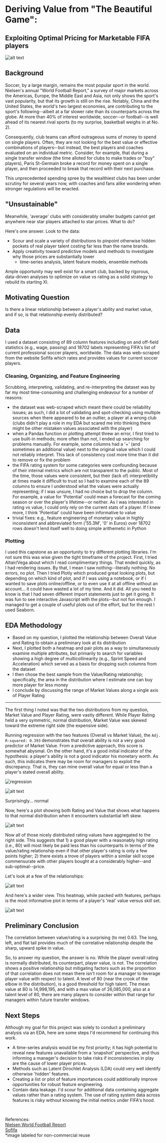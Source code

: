 # Deriving Value from "The Beautiful Game":  
## Exploiting Optimal Pricing for Marketable FIFA players  

![alt text](images/pep_on_outlandish_transfer_fees.jpg)  

## Background  
Soccer, by a large margin, remains the most popular sport in the world. Nielsen's annual "World Football Report," a survey of major markets across the Americas, Europe, the Middle East and Asia, not only shows the sport's vast popularity, but that its growth is still on the rise. Notably, China and the United States, the world's two largest economies, are contributing to the sport's following--albeit at a far slower rate than its counterparts across the globe. At more than 40% of interest worldwide, soccer--or football--is well ahead of its nearest rival sports (to my surprise, basketball weighs in at No. 2).

Consequently, club teams can afford outrageous sums of money to spend on single players. Often, they are not looking for the best value or effective combinations of players--but instead, the best players and coaches evaluated on an individual metric. Consider, for example, that during a single transfer window (the time alloted for clubs to make trades or "buy" players), Paris St-Germain broke a record for money spent on a single player, and then proceeded to break that record with their next purchase.  

This unprecedented spending spree by the wealthiest clubs has been under scrutiny for several years now, with coaches and fans alike wondering when stronger regulations will be enacted.

## "Unsustainable"  
Meanwhile, 'average' clubs with considerably smaller budgets cannot get anywhere near star players attached to star prices. What to do?  

Here's one answer. Look to the data:  

 - Scour and scale a variety of distributions to pinpoint otherwise hidden pockets of real player talent costing far less than the name brands.  
 - Apply creativity toward predictive models and methods to investigate why those prices are substantially lower
   - time-series analysis, latent feature models, ensemble methods  

Ample opportunity may well exist for a smart club, backed by rigorous, data-driven analyses to optimize on value vs rating as a solid strategy to rebuild its starting XI.  

## Motivating Question
Is there a linear relationship between a player's ability and market value, and if so, is that relationship evenly distributed?

## Data  
I used a dataset consisting of 89 column features including on and off-field statistics (e.g., wage, passing) and 18702 labels representing FIFA's list of current professional soccer players, worldwide. The data was web-scraped from the website Sofifa which rates and provides values for current soccer players.

### Cleaning, Organizing, and Feature Engineering
Scrubbing, interpreting, validating, and re-interpreting the dataset was by far my most time-consuming and challenging endeavour for a number of reasons: 
- the dataset was web-scraped which meant there could be reliability issues; as such, I did a lot of validating and spot-checking using multiple sources when there appeared to be an outlier, a player at a wrong club (clubs didn't play a role in my EDA but scared me into thinking there might be other mistaken values associated with the player)
- when a Pandas function or plotting attempt threw an error, I first tried to use built-in methods; more often than not, I ended up searching for problems manually. For example, some columns had a '+' (and sometimes an additional value) next to the original value which I could not reliably interpret. This lack of consistency cost more time than it did to remove or fix the problem
- the FIFA rating system for some categories were confounding because of their internal metrics which are not transparent to the public. Most of the time, those values were consistent, but their (lack of) interpretibility at times made it difficult to trust so I had to examine each of the 89 columns to ensure I understood what the values were actually representing; if I was unsure, I had no choice but to drop the column. For example, a value for 'Potential' could mean a forecast for the coming season or over the player's lifetime--or neither. As I was interested in rating vs value, I could only rely on the current stats of a player. If I knew more, I think 'Potential' could have been informative to value
- trivial fixes: e.g., feature engineering of monetary value in highly inconsistent and abbreviated form ('55.3M', '0' in Euros) over 18702 rows doesn't lend itself well to doing simple arithemetic in Python

### Plotting
I used this capstone as an opportunity to try different plotting libraries. I'm not sure this was wise given the tight timeframe of the project. First, I tried Altair/Vega about which I read complimentary things. That ended quickly, as I had rendering issues. By that, I mean I saw nothing--literally nothing. No errors, no plot. Then I tried Plotly which produced great looking plots, but depending on which kind of plot, and if I was using a notebook, or if I wanted to save plots online/offline, or to even use it at all offline without an account... it could have wasted a lot of my time. And it did. All you need to know is that I had seven different import statements just to get it going. It was fun to see interactive Javascript with the plots--but not fun enough. I managed to get a couple of useful plots out of the effort, but for the rest I used Seaborn.

## EDA Methodology
- Based on my question, I plotted the relationship between Overall Value and Rating to obtain a preliminary look at its distribution
- Next, I plotted both a heatmap and pair plots as a way to simultaneously examine multiple attributes, but primarily to search for variables showing a high degree of multicollinearity (e.g., Sprint Speed and Acceleration) which served as a basis for dropping such columns from the dataset
- I then chose the best sample from the Value/Rating relationship; specifically, the area in the distribution where I estimate one can buy more player for less money
- I conclude by discussing the range of Market Values along a single axis of Player Rating

---
The first thing I noted was that the two distributions from my question, Market Value and Player Rating, were vastly different. While Player Rating held a very symmetric, normal distribution, Market Value was skewed toward the extreme right side (the expensive side).  

Running regression with the two features (Overall vs Market Value), the `Adj. R-squared: 0.393` demonstrates that overall ability is not a very good predictor of Market Value. From a predictive approach, this score is somewhat abysmal. On the other hand, it's a good initial indicator of the hypothesis: a player's ability is not a good indicator his monetary worth. As such, this indicates there may be room for managers to exploit the discrepancy. That is, they can mine overall value for equal or less than a player's stated overall ability.

![regression](images/regression.png)

![alt text](images/overall_rating.png)  

Surprisingly... normal  

Now, here's a plot showing both Rating and Value that shows what happens to that normal distribution when it encounters substantial left skew.  

![alt text](images/ranking_vs_value.png)  

Now all of those nicely distributed rating values have aggregated to the right side. This suggests that 1) a good player with a reasonably high rating (i.e., 80) will most likely be paid less than his counterparts in terms of the value/rating relationship even if that other player's rating is only a few points higher; 2) there exists a trove of players within a similar skill scope commensurate with other players bought at a considerably higher--and sub-optimal--price.  

Let's look at a few of the relationships:  

![alt text](images/pair_plot.png)  


And here's a wider view. This heatmap, while packed with features, perhaps is the most informative plot in terms of a player's 'real' value versus skill set.  

![alt text](images/heatmap.png)

## Preliminary Conclusion

The correlation between value/rating is a surprising (to me) 0.63. The long, left, and flat tail provides much of the correlative relationship despite the sharp, upward spike in value.

So, to answer my question, the answer is no. While the player overall rating is normally distributed, its counterpart, player value, is not. The correlation shows a positive relationship but mitigating factors such as the proportion of that correlation does not mean there isn't room for a manager to leverage player value with respect to talent. A level of 80 (near the crook of the elbow in the distribution), is a good threshold for high talent. The mean value at 80 is 14,998,195, and with a max value of 26,085,000, also at a talent level of 80, there are many players to consider within that range for managers within future transfer windows.  

## Next Steps  
Although my goal for this project was solely to conduct a preliminary analysis via an EDA, here are some steps I'd recommend for continuing this work.  
 - A time-series analysis would be my first priority; it has high potential to reveal new features unavailable from a 'snapshot' perspective, and thus informing a manager's decision to take risks if inconsistencies in play are the cause of lower player prices. 
 - Methods such as Latent Dirochlet Analysis (LDA) could very well identify otherwise 'hidden' features.
 - Creating a list or plot of feature importances could additionally improve opportunities for robust feature engineering.  
 - Contain data leakage. I'd scour for additional data containing aggregate values rather than a rating system. The use of rating system data across features is risky without knowing the initial metrics under FIFA's hood.  
<br>

References:  
[Nielsen World Football Report](https://www.nielsen.com/uk/en/insights/reports/2018/world-football-report.html)  
[Sofifa](https://sofifa.com/)  
*image labeled for non-commercial reuse  

